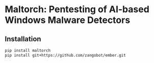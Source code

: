  # Maltorch: Pentesting of AI-based Windows Malware Detectors

## Installation
```bash
pip install maltorch
pip install git+https://github.com/zangobot/ember.git
```
